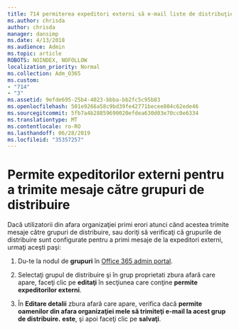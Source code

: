 ```yaml
---
title: 714 permiterea expeditori externi să e-mail liste de distribuţie
ms.author: chrisda
author: chrisda
manager: dansimp
ms.date: 4/13/2018
ms.audience: Admin
ms.topic: article
ROBOTS: NOINDEX, NOFOLLOW
localization_priority: Normal
ms.collection: Adm_O365
ms.custom:
- "714"
- "3"
ms.assetid: 9efde695-25b4-4023-bbba-bb2fc5c95b83
ms.openlocfilehash: 501e9266a58c9bd39fe42771becee804c62ede46
ms.sourcegitcommit: 5fb7a4b28859690020efdea630d03e70cc0e6334
ms.translationtype: MT
ms.contentlocale: ro-RO
ms.lasthandoff: 06/28/2019
ms.locfileid: "35357257"
---
```

# <a name="allow-external-senders-to-send-messages-to-distribution-groups"></a>Permite expeditorilor externi pentru a trimite mesaje către grupuri de distribuire

Dacă utilizatorii din afara organizaţiei primi erori atunci când acestea trimite mesaje către grupuri de distribuire, sau doriţi să verificaţi că grupurile de distribuire sunt configurate pentru a primi mesaje de la expeditori externi, urmaţi aceşti paşi:

1. Du-te la nodul de **grupuri** în [Office 365 admin portal](https://portal.office.com/adminportal/home#/groups).

2. Selectaţi grupul de distribuire şi în grup proprietati zbura afară care apare, faceţi clic pe **editaţi** în secţiunea care conţine **permite expeditorilor externi**.

3. În **Editare detalii** zbura afară care apare, verifica dacă **permite oamenilor din afara organizaţiei mele să trimiteţi e-mail la acest grup de distribuire.** **este**, şi apoi faceţi clic pe **salvaţi**.
